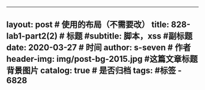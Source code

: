 
---
layout:     post   				    # 使用的布局（不需要改）
title:      828-lab1-part2(2)		# 标题 
#subtitle:   脚本，xss #副标题
date:       2020-03-27 				# 时间
author:     s-seven 						# 作者
header-img: img/post-bg-2015.jpg 	#这篇文章标题背景图片
catalog: true 						# 是否归档
tags:								#标签
    - 6828
---
